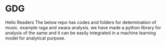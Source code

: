 # GDG
Hello Readers
The below repo has codes and folders for determination of music.
example raga and swara analysis.
we have made a python library for analysis of the same and it can be easily integrated in a machine learning model for analytical purpose.
